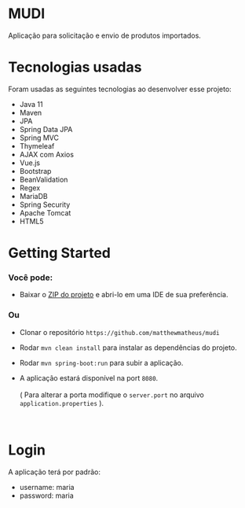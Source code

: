 # MUDI
Aplicação para solicitação e envio de produtos importados.


# Tecnologias usadas

Foram usadas as seguintes tecnologias ao desenvolver esse projeto:

- Java 11
- Maven
- JPA
- Spring Data JPA
- Spring MVC
- Thymeleaf
- AJAX com Axios
- Vue.js
- Bootstrap
- BeanValidation
- Regex
- MariaDB
- Spring Security
- Apache Tomcat
- HTML5


# Getting Started

### Você pode: 

- Baixar o [ZIP do projeto](https://github.com/matthewmatheus/mudi/archive/refs/heads/master.zip) e abri-lo em uma IDE de sua preferência.

### Ou

- Clonar o repositório `https://github.com/matthewmatheus/mudi`


- Rodar `mvn clean install` para instalar as dependências do projeto.

- Rodar `mvn spring-boot:run` para subir a aplicação.

- A aplicação estará disponível na port `8080`. <br> <br>
( Para alterar a porta modifique o `server.port` no arquivo `application.properties` ).

<br> 

# Login

A aplicação terá por padrão:
- username: maria 
- password: maria



